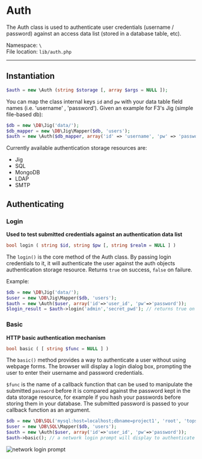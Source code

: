 # Auth
The Auth class is used to authenticate user credentials (username / password) against an access data list (stored in a database table, etc).

Namespace: `\` <br>
File location: `lib/auth.php`

---

## Instantiation
```php
$auth = new \Auth (string $storage [, array $args = NULL ]);
```

You can map the class internal keys `id` and `pw` with your data table field names (i.e. 'username' , 'password'). Given an example for F3's Jig (simple file-based db):

```php
$db = new \DB\Jig('data/');
$db_mapper = new \DB\Jig\Mapper($db, 'users');
$auth = new \Auth($db_mapper, array('id' => 'username', 'pw' => 'password'));
```

Currently available authentication storage resources are:

* Jig
* SQL
* MongoDB
* LDAP
* SMTP

## Authenticating

### Login
**Used to test submitted credentials against an authentication data list**

``` php
bool login ( string $id, string $pw [, string $realm = NULL ] )
```

The `login()` is the core method of the Auth class. By passing login credentials to it, it will authenticate the user against the auth objects authentication storage resource. Returns `true` on success, `false` on failure.

Example:

```php
$db = new \DB\Jig('data/');
$user = new \DB\Jig\Mapper($db, 'users');
$auth = new \Auth($user, array('id'=>'user_id', 'pw'=>'password'));
$login_result = $auth->login('admin','secret_pwd'); // returns true on successful login
```

### Basic
**HTTP basic authentication mechanism**

```php
bool basic ( [ string $func = NULL ] )
```

The `basic()` method provides a way to authenticate a user without using webpage forms. The browser will display a login dialog box, prompting the user to enter their username and password credentials.

`$func` is the name of a callback function that can be used to manipulate the submitted `password` before it is compared against the password kept in the data storage resource, for example if you hash your passwords before storing them in your database. The submitted password is passed to your callback function as an argument.


```php
$db = new \DB\SQL('mysql:host=localhost;dbname=project1', 'root', 'topsecret123');
$user = new \DB\SQL\Mapper($db, 'users');
$auth = new \Auth($user, array('id'=>'user_id', 'pw'=>'password'));
$auth->basic(); // a network login prompt will display to authenticate the user
```
![network login prompt](http://i.stack.imgur.com/QnUZW.png "Example of Network Login Prompt")
